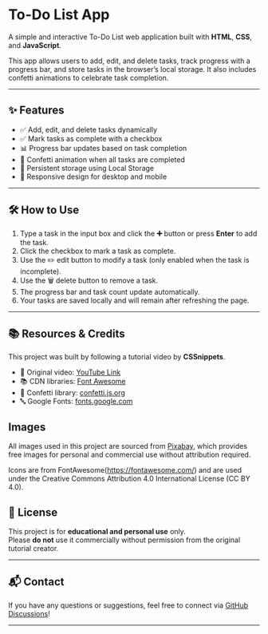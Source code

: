 # To-Do List App

A simple and interactive To-Do List web application built with **HTML**, **CSS**, and **JavaScript**.

This app allows users to add, edit, and delete tasks, track progress with a progress bar, and store tasks in the browser’s local storage. It also includes confetti animations to celebrate task completion.

---

## ✨ Features

- ✅ Add, edit, and delete tasks dynamically  
- ✅ Mark tasks as complete with a checkbox  
- 📊 Progress bar updates based on task completion  
- 🎉 Confetti animation when all tasks are completed  
- 💾 Persistent storage using Local Storage  
- 📱 Responsive design for desktop and mobile  

---

## 🛠️ How to Use

1. Type a task in the input box and click the **➕** button or press **Enter** to add the task.  
2. Click the checkbox to mark a task as complete.  
3. Use the ✏️ edit button to modify a task (only enabled when the task is incomplete).  
4. Use the 🗑️ delete button to remove a task.  
5. The progress bar and task count update automatically.  
6. Your tasks are saved locally and will remain after refreshing the page.

---
## 📚 Resources & Credits

This project was built by following a tutorial video by **CSSnippets**.

- 🎥 Original video: [YouTube Link](https://youtu.be/gRkaen6MeQc?si=wX_tIpomOkvkwWXX)  
- 📚 CDN libraries: [Font Awesome](https://cdnjs.com/libraries/font-awesome)  
- 🎊 Confetti library: [confetti.js.org](https://confetti.js.org/)  
- 🔤 Google Fonts: [fonts.google.com](https://fonts.google.com/)

## Images

All images used in this project are sourced from [Pixabay](https://pixabay.com/), which provides free images for personal and commercial use without attribution required.

Icons are from FontAwesome(https://fontawesome.com/) and are used under the Creative Commons Attribution 4.0 International License (CC BY 4.0).


## 📜 License

This project is for **educational and personal use** only.  
Please **do not** use it commercially without permission from the original tutorial creator.

---

## 📬 Contact

If you have any questions or suggestions, feel free to connect via [GitHub Discussions](https://github.com/your-github-username)!

---

